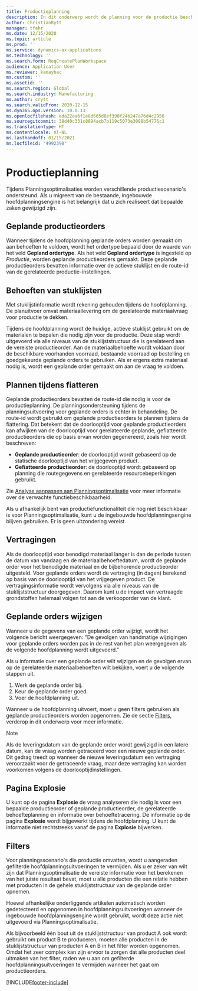 ```yaml
---
title: Productieplanning
description: In dit onderwerp wordt de planning voor de productie beschreven en wordt uitgelegd hoe u geplande productieorders wijzigt met behulp van Planningsoptimalisatie.
author: ChristianRytt
manager: tfehr
ms.date: 12/15/2020
ms.topic: article
ms.prod: ''
ms.service: dynamics-ax-applications
ms.technology: ''
ms.search.form: ReqCreatePlanWorkspace
audience: Application User
ms.reviewer: kamaybac
ms.custom: ''
ms.assetid: ''
ms.search.region: Global
ms.search.industry: Manufacturing
ms.author: crytt
ms.search.validFrom: 2020-12-15
ms.dyn365.ops.version: 10.0.13
ms.openlocfilehash: eda22aa6f1e8d665d8ef390f24b247a76d4c2956
ms.sourcegitcommit: 38d40c331c8894acb7b119c5073e3088b54776c1
ms.translationtype: HT
ms.contentlocale: nl-NL
ms.lasthandoff: 01/15/2021
ms.locfileid: "4992390"
---
```

# <a name="production-planning"></a>Productieplanning

Tijdens Planningsoptimalisaties worden verschillende productiescenario's ondersteund. Als u migreert van de bestaande, ingebouwde hoofdplanningsengine is het belangrijk dat u zich realiseert dat bepaalde zaken gewijzigd zijn.

<!-- The following video gives a short introduction to some of the current capabilities. 
KFM: Link to video for production functionality, coming soon... -->

## <a name="planned-production-orders"></a>Geplande productieorders

Wanneer tijdens de hoofdplanning geplande orders worden gemaakt om aan behoeften te voldoen, wordt het ordertype bepaald door de waarde van het veld **Gepland ordertype**. Als het veld **Gepland ordertype** is ingesteld op *Productie*, worden geplande productieorders gemaakt. Deze geplande productieorders bevatten informatie over de actieve stuklijst en de route-id van de gerelateerde productie-instellingen.

## <a name="requirements-from-boms"></a>Behoeften van stuklijsten

Met stuklijstinformatie wordt rekening gehouden tijdens de hoofdplanning. De planuitvoer omvat materiaallevering om de gerelateerde materiaalvraag voor productie te dekken.

Tijdens de hoofdplanning wordt de huidige, actieve stuklijst gebruikt om de materialen te bepalen die nodig zijn voor de productie. Deze stap wordt uitgevoerd via alle niveaus van de stuklijststructuur die is gerelateerd aan de vereiste productieorder. Aan de materiaalbehoefte wordt voldaan door de beschikbare voorhanden voorraad, bestaande voorraad op bestelling en goedgekeurde geplande orders te gebruiken. Als er ergens extra materiaal nodig is, wordt een geplande order gemaakt om aan de vraag te voldoen.

## <a name="scheduling-during-firming"></a>Plannen tijdens fiatteren

Geplande productieorders bevatten de route-id die nodig is voor de productieplanning. De planningsondersteuning tijdens de planningsuitvoering voor geplande orders is echter in behandeling. De route-id wordt gebruikt om geplande productieorders te plannen tijdens de fiattering. Dat betekent dat de doorlooptijd voor geplande productieorders kan afwijken van de doorlooptijd voor gerelateerde geplande, gefiatteerde productieorders die op basis ervan worden gegenereerd, zoals hier wordt beschreven:

- **Geplande productieorder**: de doorlooptijd wordt gebaseerd op de statische doorlooptijd van het vrijgegeven product.
- **Gefiatteerde productieorder**: de doorlooptijd wordt gebaseerd op planning die routegegevens en gerelateerde resourcebeperkingen gebruikt.

Zie [Analyse aanpassen aan Planningsoptimalisatie](planning-optimization-fit-analysis.md) voor meer informatie over de verwachte functiebeschikbaarheid.

Als u afhankelijk bent van productiefunctionaliteit die nog niet beschikbaar is voor Planningsoptimalisatie, kunt u de ingebouwde hoofdplanningsengine blijven gebruiken. Er is geen uitzondering vereist.

## <a name="delays"></a>Vertragingen

Als de doorlooptijd voor benodigd materiaal langer is dan de periode tussen de datum van vandaag en de materiaalbehoeftedatum, wordt de geplande order voor het benodigde materiaal en de bijbehorende productieorder uitgesteld. Voor geplande orders wordt de vertraging (in dagen) berekend op basis van de doorlooptijd van het vrijgegeven product. De vertragingsinformatie wordt vervolgens via alle niveaus van de stuklijststructuur doorgegeven. Daarom kunt u de impact van vertraagde grondstoffen helemaal volgen tot aan de verkooporder van de klant.

## <a name="modifying-planned-orders"></a>Geplande orders wijzigen

Wanneer u de gegevens van een geplande order wijzigt, wordt het volgende bericht weergegeven: "De gevolgen van handmatige wijzigingen voor geplande orders worden pas in de rest van het plan weergegeven als de volgende hoofdplanning wordt uitgevoerd."

Als u informatie over een geplande order wilt wijzigen en de gevolgen ervan op de gerelateerde materiaalbehoeften wilt bekijken, voert u de volgende stappen uit.

1. Werk de geplande order bij.
2. Keur de geplande order goed.
3. Voer de hoofdplanning uit.

Wanneer u de hoofdplanning uitvoert, moet u geen filters gebruiken als geplande productieorders worden opgenomen. Zie de sectie [Filters](#filters), verderop in dit onderwerp voor meer informatie.

> [!NOTE]
> Als de leveringsdatum van de geplande order wordt gewijzigd in een latere datum, kan de vraag worden getraceerd voor een nieuwe geplande order. Dit gedrag treedt op wanneer de nieuwe leveringsdatum een vertraging veroorzaakt voor de getraceerde vraag, maar deze vertraging kan worden voorkomen volgens de doorlooptijdinstellingen.

## <a name="explosion-page"></a>Pagina Explosie

U kunt op de pagina **Explosie** de vraag analyseren die nodig is voor een bepaalde productieorder of geplande productieorder, de gerelateerde behoefteplanning en informatie over behoeftetracering. De informatie op de pagina **Explosie** wordt bijgewerkt tijdens de hoofdplanning. U kunt de informatie niet rechtstreeks vanaf de pagina **Explosie** bijwerken.

## <a name="filters"></a><a name="filters"></a>Filters

Voor planningsscenario's die productie omvatten, wordt u aangeraden gefilterde hoofdplanningsuitvoeringen te vermijden. Als u er zeker van wilt zijn dat Planningsoptimalisatie de vereiste informatie voor het berekenen van het juiste resultaat bevat, moet u alle producten die een relatie hebben met producten in de gehele stuklijststructuur van de geplande order opnemen.

Hoewel afhankelijke onderliggende artikelen automatisch worden gedetecteerd en opgenomen in hoofdplanningsuitvoeringen wanneer de ingebouwde hoofdplanningsengine wordt gebruikt, wordt deze actie niet uitgevoerd via Planningsoptimalisatie.

Als bijvoorbeeld één bout uit de stuklijststructuur van product A ook wordt gebruikt om product B te produceren, moeten alle producten in de stuklijststructuur van producten A en B in het filter worden opgenomen. Omdat het zeer complex kan zijn ervoor te zorgen dat alle producten deel uitmaken van het filter, raden we u aan om gefilterde hoofdplanningsuitvoeringen te vermijden wanneer het gaat om productieorders.


[!INCLUDE[footer-include](../../../includes/footer-banner.md)]